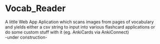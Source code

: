 # Vocab_Reader
A little Web App Aplication which scans images from pages of vocabulary and yields either a csv string to input into various flashcard applications or do some custom stuff with it (eg. AnkiCards via AnkiConnect)  
-under construction-
